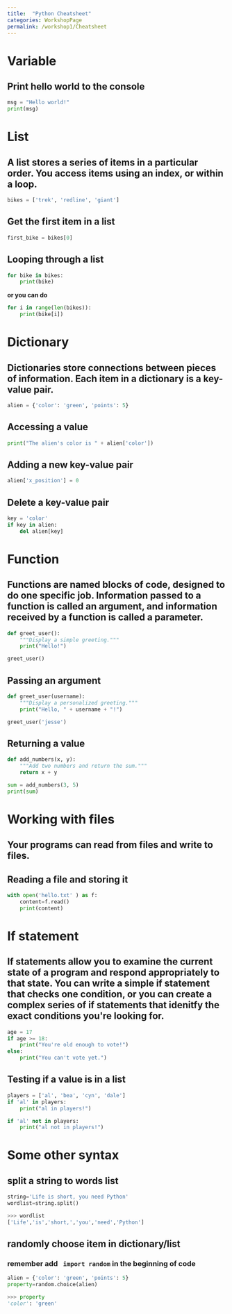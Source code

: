 ```yaml
---
title:  "Python Cheatsheet"
categories: WorkshopPage
permalink: /workshop1/Cheatsheet
---
```

# Variable 
## Print hello world to the console
``` python
msg = "Hello world!" 
print(msg)
```
# List
## A list stores a series of items in a particular order. You access items using an index, or within a loop.
``` python
bikes = ['trek', 'redline', 'giant']
```
## Get the first item in a list
``` python
first_bike = bikes[0]
```
## Looping through a list
``` python
for bike in bikes: 
    print(bike)
```
**or you can do**
``` python
for i in range(len(bikes)):
    print(bike[i])
```
# Dictionary
## Dictionaries store connections between pieces of information. Each item in a dictionary is a key-value pair.
``` python
alien = {'color': 'green', 'points': 5}
```
## Accessing a value
``` python
print("The alien's color is " + alien['color'])
```
## Adding a new key-value pair
``` python
alien['x_position'] = 0
```
## Delete a key-value pair
``` python
key = 'color'
if key in alien:
    del alien[key]
```
# Function
## Functions are named blocks of code, designed to do one specific job. Information passed to a function is called an argument, and information received by a function is called a parameter.
``` python
def greet_user(): 
    """Display a simple greeting.""" 
    print("Hello!") 

greet_user()
```
## Passing an argument
```python
def greet_user(username): 
    """Display a personalized greeting.""" 
    print("Hello, " + username + "!") 

greet_user('jesse')
```
## Returning a value
```python
def add_numbers(x, y): 
    """Add two numbers and return the sum.""" 
    return x + y 

sum = add_numbers(3, 5) 
print(sum)
```
# Working with files
## Your programs can read from files and write to files.
## Reading a file and storing it
```python
with open('hello.txt' ) as f: 
    content=f.read()
    print(content)
```
# If statement
## If statements allow you to examine the current state of a program and respond appropriately to that state. You can write a simple if statement that checks one condition, or you can create a complex series of if statements that idenitfy the exact conditions you're looking for.
```python
age = 17 
if age >= 18: 
    print("You're old enough to vote!") 
else: 
    print("You can't vote yet.")
```
## Testing if a value is in a list
```python
players = ['al', 'bea', 'cyn', 'dale'] 
if 'al' in players:
    print("al in players!")  

if 'al' not in players:
    print("al not in players!")      
```

# Some other syntax
## split a string to words list
```python
string='Life is short, you need Python'
wordlist=string.split()

>>> wordlist
['Life','is','short,','you','need','Python']
```
## randomly choose item in dictionary/list
### remember add ``` import random``` in the beginning of code
```python
alien = {'color': 'green', 'points': 5}
property=random.choice(alien)

>>> property
'color': 'green'
```